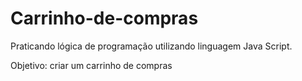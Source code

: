 # Carrinho-de-compras

Praticando lógica de programação utilizando linguagem Java Script.

Objetivo: criar um carrinho de compras 
